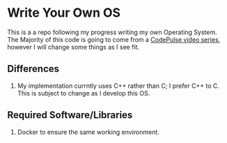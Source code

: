 # Write Your Own OS

This is a a repo following my progress writing my own Operating System. The Majority of this code is going to come from a [CodePulse video series](https://www.youtube.com/watch?v=FkrpUaGThTQ&list=PLZQftyCk7_SeZRitx5MjBKzTtvk0pHMtp), however I will change some things as I see fit.

## Differences

1. My implementation currntly uses C++ rather than C; I prefer C++ to C. This is subject to change as I develop this OS.

## Required Software/Libraries

1. Docker to ensure the same working environment.
